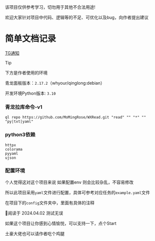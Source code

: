 该项目仅供参考学习，切勿用于其他不合法用途!

欢迎大家针对项目中代码、逻辑等的不足、可优化以及bug，向作者提出建议

# 简单文档记录

[TG通知](https://t.me/mmlg_ql)

> [!TIP]
> 下方是作者使用的环境
>
> 青龙面板版本：`2.17.2`（whyour/qinglong:debian）
>
> 开发环境Python版本: `3.10`

### 青龙拉库命令-v1

```shell
ql repo https://github.com/MoMingRose/WXRead.git "read" "" "*" "" "py|txt|yaml"
```

### python3依赖
```text
httpx
colorama
pyyaml
ujson
```



### 配置环境

个人觉得这对这个项目来说 如果配置env 则会比较杂乱，不容易修改

所以此项目采用`yaml`文件进行配置，具体可参考对应任务的`example.yaml`文件

在项目下的`config`文件夹中，里面有具体的注释

🥤阅读于 2024.04.02 测试无误


如果这个项目让你感到心情愉悦，可以支持一下，点个Start

土豪大佬也可以请作者吃个鸡腿